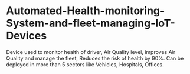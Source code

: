 # Automated-Health-monitoring-System-and-fleet-managing-IoT-Devices
Device used to monitor health of driver, Air Quality level, improves Air Quality and manage the fleet, Reduces the risk of health by 90%. Can be deployed in more than 5 sectors like Vehicles, Hospitals, Offices. 
